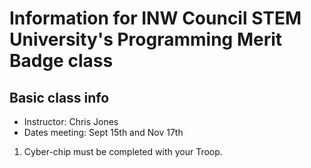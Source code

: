 # Information for INW Council STEM University's Programming Merit Badge class
## Basic class info
* Instructor: Chris Jones
* Dates meeting: Sept 15th and Nov 17th

1. Cyber-chip must be completed with your Troop.
